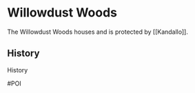 # Willowdust Woods
The Willowdust Woods houses and is protected by [[Kandallo]]. 

## History
History

#POI